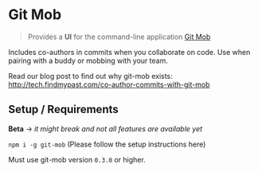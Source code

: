 # Git Mob

> Provides a **UI** for the command-line application [Git Mob](https://github.com/findmypast-oss/git-mob)

Includes co-authors in commits when you collaborate on code. Use when pairing with a buddy or mobbing with your team.

Read our blog post to find out why git-mob exists: http://tech.findmypast.com/co-author-commits-with-git-mob

## Setup / Requirements

**Beta** -> _it might break and not all features are available yet_

`npm i -g git-mob` (Please follow the setup instructions here)

Must use git-mob version `0.3.0` or higher.
